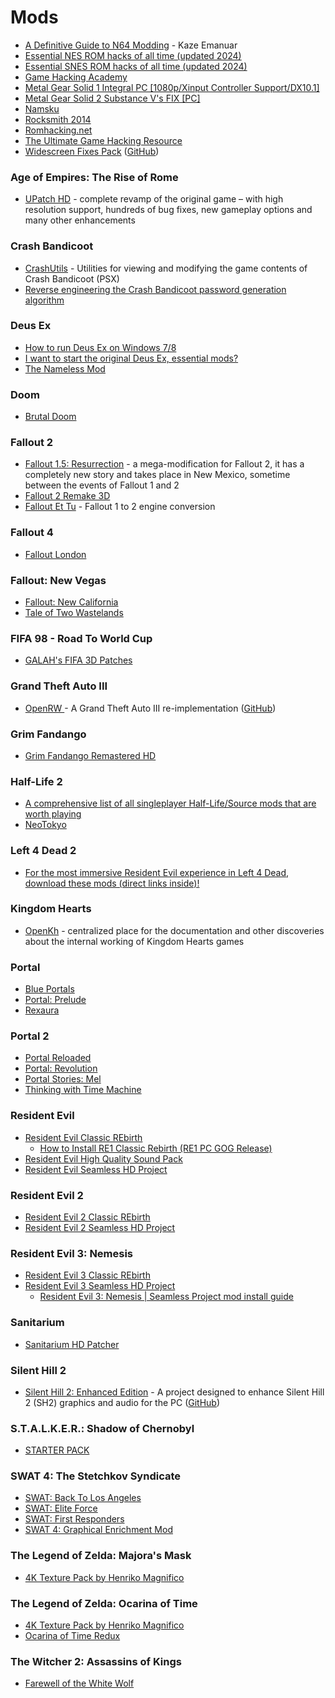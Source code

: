 # Mods

* [A Definitive Guide to N64 Modding](https://vimeo.com/853440902) - Kaze Emanuar
* [Essential NES ROM hacks of all time (updated 2024)](https://www.reddit.com/r/romhacking/comments/1ej0mi5/essential\_nes\_rom\_hacks\_of\_all\_time\_updated\_2024/)
* [Essential SNES ROM hacks of all time (updated 2024)](https://www.reddit.com/r/romhacking/comments/1esbnue/essential\_snes\_rom\_hacks\_of\_all\_time\_updated\_2024/)
* [Game Hacking Academy](https://gamehacking.academy)
* [Metal Gear Solid 1 Integral PC \[1080p/Xinput Controller Support/DX10.1\]](https://www.reddit.com/r/metalgearsolid/comments/4qlv1c/final\_full\_release\_metal\_gear\_solid\_1\_integral\_pc/)
* [Metal Gear Solid 2 Substance V's FIX \[PC\]](https://www.reddit.com/r/metalgearsolid/comments/59h2jd/metal\_gear\_solid\_2\_substance\_vs\_fix\_pc/)
* [Namsku](https://www.youtube.com/@namskuvod)
* [Rocksmith 2014](https://cs.rin.ru/forum/viewtopic.php?f=10\&t=63705\&start=2865\&sid=e40b0518f0fa811095856105c168e85f)
* [Romhacking.net](https://www.romhacking.net/)
* [The Ultimate Game Hacking Resource](https://github.com/dsasmblr/game-hacking)
* [Widescreen Fixes Pack](https://thirteenag.github.io/wfp) ([GitHub](https://github.com/ThirteenAG/WidescreenFixesPack))

### Age of Empires: The Rise of Rome

* [UPatch HD](https://upatch-hd.weebly.com/) - complete revamp of the original game – with high resolution support, hundreds of bug fixes, new gameplay options and many other enhancements

### Crash Bandicoot

* [CrashUtils](https://github.com/wurlyfox/crashutils) - Utilities for viewing and modifying the game contents of Crash Bandicoot (PSX)
* [Reverse engineering the Crash Bandicoot password generation algorithm](https://github.com/dezgeg/crash-bandicoot-password-cracking)

### Deus Ex

* [How to run Deus Ex on Windows 7/8](https://www.pcgamer.com/how-to-run-deus-ex-on-windows-78/)
* [I want to start the original Deus Ex, essential mods?](https://www.reddit.com/r/patientgamers/comments/9y5ni1/i\_want\_to\_start\_the\_original\_deus\_ex\_essential/)
* [The Nameless Mod](https://thenamelessmod.com/)

### Doom

* [Brutal Doom](https://www.moddb.com/mods/brutal-doom)

### Fallout 2

* [Fallout 1.5: Resurrection](https://www.moddb.com/mods/fallout-15-resurrection) - a mega-modification for Fallout 2, it has a completely new story and takes place in New Mexico, sometime between the events of Fallout 1 and 2
* [Fallout 2 Remake 3D](https://jonasz-o.itch.io/fallout2remake3d)
* [Fallout Et Tu](https://github.com/rotators/Fo1in2) - Fallout 1 to 2 engine conversion

### Fallout 4

* [Fallout London](https://fallout4london.com/)

### Fallout: New Vegas

* [Fallout: New California](https://www.nexusmods.com/newvegas/mods/45138/)
* [Tale of Two Wastelands](https://taleoftwowastelands.com/index.php)

### FIFA 98 - Road To World Cup

* [GALAH's FIFA 3D Patches](https://fifa.galahs.com.au/)

### Grand Theft Auto III

* [OpenRW ](https://openrw.org/)- A Grand Theft Auto III re-implementation ([GitHub](https://github.com/rwengine/openrw))

### Grim Fandango

* [Grim Fandango Remastered HD](https://hexagon.codes/grimhd)

### Half-Life 2

* [A comprehensive list of all singleplayer Half-Life/Source mods that are worth playing](https://www.reddit.com/r/HalfLife/comments/60pmr9/a\_comprehensive\_list\_of\_all\_singleplayer/)
* [NeoTokyo](https://neotokyohq.com/)

### Left 4 Dead 2

* [For the most immersive Resident Evil experience in Left 4 Dead, download these mods (direct links inside)!](https://www.reddit.com/r/l4d2/comments/7wqwhb/for\_the\_most\_immersive\_resident\_evil\_experience/)

### Kingdom Hearts

* [OpenKh](https://openkh.dev/) - centralized place for the documentation and other discoveries about the internal working of Kingdom Hearts games

### Portal

* [Blue Portals](https://www.moddb.com/mods/blue-portals)
* [Portal: Prelude](https://www.moddb.com/mods/portal-prelude)
* [Rexaura](https://store.steampowered.com/app/317790/Rexaura/)

### Portal 2

* [Portal Reloaded](https://portalreloaded.com/)
* [Portal: Revolution](https://www.portalrevolution.com/)
* [Portal Stories: Mel](https://store.steampowered.com/app/317400/Portal\_Stories\_Mel/)
* [Thinking with Time Machine](https://store.steampowered.com/app/286080/Thinking\_with\_Time\_Machine/)

### Resident Evil

* [Resident Evil Classic REbirth](https://classicrebirth.com/index.php/downloads/resident-evil-classic-rebirth/)
  * [How to Install RE1 Classic Rebirth (RE1 PC GOG Release)](https://www.youtube.com/watch?v=luPmHLio1AM)
* [Resident Evil High Quality Sound Pack](http://re123.bplaced.net/board/viewtopic.php?f=21\&t=296)
* [Resident Evil Seamless HD Project](https://www.reshdp.com/re1/)

### Resident Evil 2

* [Resident Evil 2 Classic REbirth](https://classicrebirth.com/index.php/downloads/resident-evil-2-classic-rebirth/)
* [Resident Evil 2 Seamless HD Project](https://www.reshdp.com/re2/)

### Resident Evil 3: Nemesis

* [Resident Evil 3 Classic REbirth](https://classicrebirth.com/index.php/downloads/resident-evil-3-classic-rebirth/)
* [Resident Evil 3 Seamless HD Project](https://www.reshdp.com/re3/)
  * [Resident Evil 3: Nemesis | Seamless Project mod install guide](https://www.youtube.com/watch?v=nDCZGY3ZQLU)

### Sanitarium

* [Sanitarium HD Patcher](https://github.com/Schtee/SanitariumHDPatcher)

### Silent Hill 2

* [Silent Hill 2: Enhanced Edition](https://enhanced.townofsilenthill.com/SH2/) - A project designed to enhance Silent Hill 2 (SH2) graphics and audio for the PC ([GitHub](https://github.com/elishacloud/Silent-Hill-2-Enhancements))

### S.T.A.L.K.E.R.: Shadow of Chernobyl

* [STARTER PACK](https://www.moddb.com/mods/starter-pack)

### SWAT 4: The Stetchkov Syndicate

* [SWAT: Back To Los Angeles](https://www.moddb.com/mods/swat-back-to-los-angeles)
* [SWAT: Elite Force](https://www.moddb.com/mods/swat-elite-force)
* [SWAT: First Responders](https://www.moddb.com/mods/sef-first-responders)
* [SWAT 4: Graphical Enrichment Mod](https://www.moddb.com/mods/swat-4-graphical-enrichment-mod)

### The Legend of Zelda: Majora's Mask

* [4K Texture Pack by Henriko Magnifico](https://www.henrikomagnifico.com/zelda-majoras-mask-3d-4k)

### The Legend of Zelda: Ocarina of Time

* [4K Texture Pack by Henriko Magnifico](https://www.henrikomagnifico.com/zelda-ocarina-of-time-3d-4k)
* [Ocarina of Time Redux](https://www.romhacking.net/hacks/5138/)

### The Witcher 2: Assassins of Kings

* [Farewell of the White Wolf](https://www.moddb.com/mods/farewell-of-the-white-wolf)
